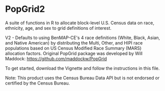 # PopGrid2
A suite of functions in R to allocate block-level U.S. Census data on race, ethnicity, age, and sex to grid definitions of interest. 

V2 - Defaults to using BenMAP-CE's 4 race definitions (White, Black, Asian, and Native American) by distributing the Multi, Other, and HIPI race populations based on US Census Modified Race Summary (MARS) allocation factors. Original PopGrid package was developed by Will Maddock: https://github.com/maddockw/PopGrid

To get started, download the Vignette and follow the instructions in this file.

Note: This product uses the Census Bureau Data API but is not endorsed or certified by the Census Bureau.
